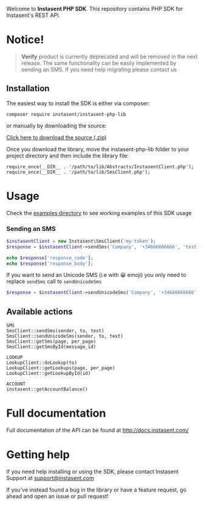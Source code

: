 Welcome to **Instasent PHP SDK**. This repository contains PHP SDK for Instasent's REST API.

# Notice!

> **Verify** product is currently deprecated and will be removed in the next release. The same functionality can be easily implemented by sending an SMS. If you need help migrating please contact us

## Installation

The easiest way to install the SDK is either via composer:

```
composer require instasent/instasent-php-lib
```

or manually by downloading the source:

[Click here to download the source
(.zip)](https://github.com/instasent/instasent-php-lib/zipball/master)

Once you download the library, move the instasent-php-lib folder to your project
directory and then include the library file:

```
require_once(__DIR__ . '/path/to/lib/Abstracts/InstasentClient.php');
require_once(__DIR__ . '/path/to/lib/SmsClient.php');
```

# Usage

Check the [examples directory](https://github.com/instasent/instasent-php-lib/tree/master/examples) to see working examples of this SDK usage

### Sending an SMS

```php
$instasentClient = new Instasent\SmsClient('my-token');
$response = $instasentClient->sendSms('Company', '+34666666666', 'test message');

echo $response['response_code'];
echo $response['response_body'];
```

If you want to send an Unicode SMS (i.e with 😀 emoji) you only need to replace `sendSms` call to `sendUnicodeSms`

```php
$response = $instasentClient->sendUnicodeSms('Company', '+34666666666', 'Unicode test: ña éáíóú 😀');
```

## Available actions

```
SMS
SmsClient::sendSms(sender, to, text)
SmsClient::sendUnicodeSms(sender, to, text)
SmsClient::getSms(page, per_page)
SmsClient::getSmsById(message_id)

LOOKUP
LookupClient::doLookup(to)
LookupClient::getLookups(page, per_page)
LookupClient::getLookupById(id)

ACCOUNT
instasent::getAccountBalance()
```

# Full documentation

Full documentation of the API can be found at http://docs.instasent.com/

# Getting help

If you need help installing or using the SDK, please contact Instasent Support at support@instasent.com

If you've instead found a bug in the library or have a feature request, go ahead and open an issue or pull request!
